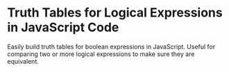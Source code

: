 # Truth Tables for Logical Expressions in JavaScript Code

Easily build truth tables for boolean expressions in JavaScript.
Useful for comparing two or more logical expressions to make sure they are equivalent.